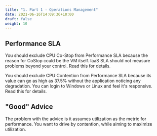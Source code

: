 ```yaml
---
title: "1. Part 1 - Operations Management"
date: 2021-06-16T14:09:36+10:00
draft: false
weight: 10
---
```


## Performance SLA

You should exclude CPU Co-Stop from Performance SLA because the reason for CoStop could be the VM itself. IaaS SLA should not measure problems beyond your control. Read this for details.

You should exclude CPU Contention from Performance SLA because its value can go as high as 37.5% without the application noticing any degradation. You can login to Windows or Linux and feel it's responsive. Read this for details.

## "Good" Advice

The problem with the advice is it assumes utilization as the metric for performance. You want to drive by contention, while aiming to maximize utilization.